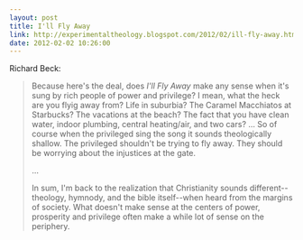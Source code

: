 ```yaml
---
layout: post
title: I'll Fly Away
link: http://experimentaltheology.blogspot.com/2012/02/ill-fly-away.html
date: 2012-02-02 10:26:00
---
```


Richard Beck:
> Because here's the deal, does *I'll Fly Away* make any sense when it's
> sung by rich people of power and privilege? I mean, what the heck are
> you flyig away from? Life in suburbia? The Caramel Macchiatos at
> Starbucks? The vacations at the beach? The fact that you have clean
> water, indoor plumbing, central heating/air, and two cars? ... So of
> course when the privileged sing the song it sounds theologically
> shallow. The privileged shouldn't be trying to fly away. They should
> be worrying about the injustices at the gate.
> 
> ...
> 
> In sum, I'm back to the realization that Christianity sounds
> different--theology, hymnody, and the bible itself--when heard from
> the margins of society. What doesn't make sense at the centers of
> power, prosperity and privilege often make a while lot of sense on the
> periphery.

